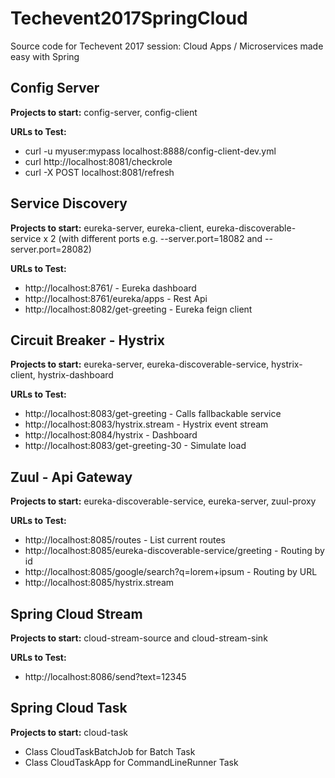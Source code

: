 # Techevent2017SpringCloud
Source code for Techevent 2017 session: Cloud Apps / Microservices made easy with Spring

## Config Server

<b>Projects to start:</b> config-server, config-client     

<b>URLs to Test:</b>
* curl -u myuser:mypass localhost:8888/config-client-dev.yml
* curl http://localhost:8081/checkrole 
* curl -X POST localhost:8081/refresh

## Service Discovery

<b>Projects to start:</b> eureka-server, eureka-client, eureka-discoverable-service x 2 (with different ports e.g. --server.port=18082 and --server.port=28082)

<b>URLs to Test:</b>
* http://localhost:8761/ - Eureka dashboard
* http://localhost:8761/eureka/apps - Rest Api
* http://localhost:8082/get-greeting - Eureka feign client

## Circuit Breaker - Hystrix

<b>Projects to start:</b> eureka-server, eureka-discoverable-service, hystrix-client, hystrix-dashboard

<b>URLs to Test:</b>
* http://localhost:8083/get-greeting - Calls fallbackable service
* http://localhost:8083/hystrix.stream - Hystrix event stream
* http://localhost:8084/hystrix  - Dashboard
* http://localhost:8083/get-greeting-30 - Simulate load

## Zuul - Api Gateway

<b>Projects to start:</b> eureka-discoverable-service, eureka-server, zuul-proxy

<b>URLs to Test:</b>
* http://localhost:8085/routes - List current routes
* http://localhost:8085/eureka-discoverable-service/greeting - Routing by id
* http://localhost:8085/google/search?q=lorem+ipsum - Routing by URL
* http://localhost:8085/hystrix.stream

## Spring Cloud Stream

<b>Projects to start:</b> cloud-stream-source and cloud-stream-sink

<b>URLs to Test:</b>
* http://localhost:8086/send?text=12345

## Spring Cloud Task

<b>Projects to start:</b> cloud-task

* Class CloudTaskBatchJob for Batch Task
* Class CloudTaskApp for CommandLineRunner Task